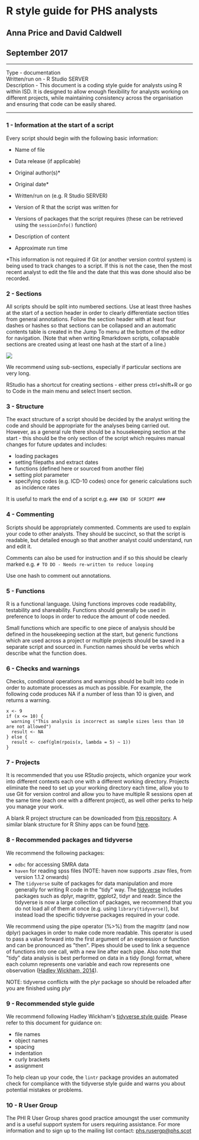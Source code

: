 # R style guide for PHS analysts
## Anna Price and David Caldwell
## September 2017

***

Type - documentation  
Written/run on - R Studio SERVER  
Description - This document is a coding style guide for analysts using R within ISD. It is designed to allow enough flexibility for analysts working on different projects, while maintaining consistency across the organisation and ensuring that code can be easily shared.

***

### 1 - Information at the start of a script

Every script should begin with the following basic information:  

* Name of file
* Data release (if applicable)
* Original author(s)\*
* Original date\*

* Written/run on (e.g. R Studio SERVER)
* Version of R that the script was written for
* Versions of packages that the script requires (these can be retrieved using the `sessionInfo()` function)

* Description of content

* Approximate run time  

\*This information is not required if Git (or another version control system) is being used to track changes to a script. If this is not the case, then the most recent analyst to edit the file and the date that this was done should also be recorded.

### 2 - Sections

All scripts should be split into numbered sections. Use at least three hashes at the start of a section header in order to clearly differentiate section titles from general annotations. Follow the section header with at least four dashes or hashes so that sections can be collapsed and an automatic contents table is created in the Jump To menu at the bottom of the editor for navigation. (Note that when writing Rmarkdown scripts, collapsable sections are created using at least one hash at the start of a line.)

![](https://i.imgur.com/KwT2GBl.png)

We recommend using sub-sections, especially if particular sections are very long.

RStudio has a shortcut for creating sections - either press ctrl+shift+R or go to Code in the main menu and select Insert section.


### 3 - Structure

The exact structure of a script should be decided by the analyst writing the code and should be appropriate for the analyses being carried out. However, as a general rule there should be a housekeeping section at the start - this should be the only section of the script which requires manual changes for future updates and includes:

* loading packages
* setting filepaths and extract dates
* functions (defined here or sourced from another file)
* setting plot parameter
* specifying codes (e.g. ICD-10 codes) once for generic calculations such as incidence rates

It is useful to mark the end of a script e.g. `### END OF SCRIPT ###`


### 4 - Commenting

Scripts should be appropriately commented. Comments are used to explain your code to other analysts. They should be succinct, so that the script is readable, but detailed enough so that another analyst could understand, run and edit it.

Comments can also be used for instruction and if so this should be clearly marked e.g.
`# TO DO - Needs re-written to reduce looping`

Use one hash to comment out annotations.


### 5 - Functions

R is a functional language. Using functions improves code readability, testability and shareability. Functions should generally be used in preference to loops in order to reduce the amount of code needed. 

Small functions which are specific to one piece of analysis should be defined in the housekeeping section at the start, but generic functions which are used across a project or multiple projects should be saved in a separate script and sourced in. Function names should be verbs which describe what the function does.


### 6 - Checks and warnings

Checks, conditional operations and warnings should be built into code in order to automate processes as much as possible. For example, the following code produces NA if a number of less than 10 is given, and returns a warning.

```{r}
x <- 9
if (x <= 10) {
  warning ("This analysis is incorrect as sample sizes less than 10 are not allowed") 
  result <- NA
} else {
  result <- coef(glm(rpois(x, lambda = 5) ~ 1))
}
```

### 7 - Projects

It is recommended that you use RStudio projects, which organize your work into different contexts each one with a different working directory. Projects eliminate the need to set up your working directory each time, allow you to use Git for version control and allow you to have multiple R sessions open at the same time (each one with a different project), as well other perks to help you manage your work. 

A blank R project structure can be downloaded from [this repository](https://github.com/Public-Health-Scotland/r-project-structure). A similar blank structure for R Shiny apps can be found [here](https://github.com/Public-Health-Scotland/rshiny-project-structure).

### 8 - Recommended packages and tidyverse

We recommend the following packages:

* `odbc` for accessing SMRA data
* `haven` for reading spss files (NOTE: haven now supports .zsav files, from version 1.1.2 onwards)
* The `tidyverse` suite of packages for data manipulation and more generally for writing R code in the "tidy" way. The [tidyverse](https://www.tidyverse.org/) includes packages such as dplyr, magrittr, ggplot2, tidyr and readr. Since the tidyverse is now a large collection of packages, we recommend that you do not load all of them at once (e.g. using `library(tidyverse)`), but instead load the specific tidyverse packages required in your code.

We recommend using the pipe operator (%>%) from the magrittr (and now dplyr) packages in order to make code more readable. This operator is used to pass a value forward into the first argument of an expression or function and can be pronounced as "then". Pipes should be used to link a sequence of functions into one call, with a new line after each pipe. Also note that "tidy" data analysis is best performed on data in a tidy (long) format, where each column represents one variable and each row represents one observation ([Hadley Wickham, 2014](https://www.jstatsoft.org/article/view/v059i10)).

NOTE: tidyverse conflicts with the plyr package so should be reloaded after you are finished using plyr


### 9 - Recommended style guide

We recommend following Hadley Wickham's [tidyverse style guide](http://style.tidyverse.org/).
Please refer to this document for guidance on:

* file names
* object names
* spacing
* indentation
* curly brackets
* assignment

To help clean up your code, the `lintr` package provides an automated check for compliance with the tidyverse style guide and warns you about potential mistakes or problems.


### 10 - R User Group

The PHI R User Group shares good practice amoungst the user community and is a useful support system for users requiring assistance. For more information and to sign up to the mailing list contact: phs.rusergp@phs.scot

